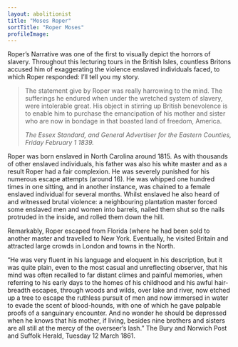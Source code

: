 ```yaml
---
layout: abolitionist
title: "Moses Roper"
sortTitle: "Roper Moses"
profileImage: 
---
```



Roper’s Narrative was one of the first to visually depict the horrors of slavery. Throughout this lecturing tours in the British Isles, countless Britons accused him of exaggerating the violence enslaved individuals faced, to which Roper responded: I’ll tell you my story.

>The statement give by Roper was really harrowing to the mind. The sufferings he endured when under the wretched system of slavery, were intolerable great. His object in stirring up British benevolence is to enable him to purchase the emancipation of his mother and sister who are now in bondage in that boasted land of freedom, America.
> <footer><cite>The Essex Standard, and General Advertiser for the Eastern Counties, Friday February 1 1839.</cite></footer>

Roper was born enslaved in North Carolina around 1815. As with thousands of other enslaved individuals, his father was also his white master and as a result Roper had a fair complexion. He was severely punished for his numerous escape attempts (around 16). He was whipped one hundred times in one sitting, and in another instance, was chained to a female enslaved individual for several months. Whilst enslaved he also heard of and witnessed brutal violence: a neighbouring plantation master forced some enslaved men and women into barrels, nailed them shut so the nails protruded in the inside, and rolled them down the hill.

Remarkably, Roper escaped from Florida (where he had been sold to another master and travelled to New York. Eventually, he visited Britain and attracted large crowds in London and towns in the North.

“He was very fluent in his language and eloquent in his description, but it was quite plain, even to the most casual and unreflecting observer, that his mind was often recalled to far distant climes and painful memories, when referring to his early days to the homes of his childhood and his awful hair-breadth escapes, through woods and wilds, over lake and river, now etched up a tree to escape the ruthless pursuit of men and now immersed in water to evade the scent of blood-hounds, with one of which he gave palpable proofs of a sanguinary encounter. And no wonder he should be depressed when he knows that his mother, if living, besides nine brothers and sisters are all still at the mercy of the overseer’s lash.” The Bury and Norwich Post and Suffolk Herald, Tuesday 12 March 1861.

